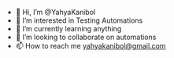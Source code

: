 - 👋 Hi, I’m @YahyaKanibol
- 👀 I’m interested in Testing Automations
- 🌱 I’m currently learning anything
- 💞️ I’m looking to collaborate on automations
- 📫 How to reach me yahyakanibol@gmail.com

<!---
YahyaKanibol/YahyaKanibol is a ✨ special ✨ repository because its `README.md` (this file) appears on your GitHub profile.
You can click the Preview link to take a look at your changes.
--->
